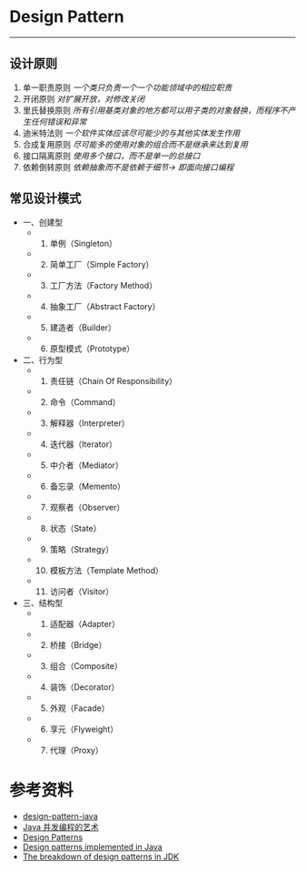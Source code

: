 
# Design Pattern
___

## 设计原则

1. 单一职责原则			*一个类只负责一个一个功能领域中的相应职责*
2. 开闭原则				*对扩展开放，对修改关闭*
3. 里氏替换原则			*所有引用基类对象的地方都可以用子类的对象替换，而程序不产生任何错误和异常*
4. 迪米特法则			*一个软件实体应该尽可能少的与其他实体发生作用*
5. 合成复用原则    		*尽可能多的使用对象的组合而不是继承来达到复用*
6. 接口隔离原则			*使用多个接口，而不是单一的总接口*
7. 依赖倒转原则			*依赖抽象而不是依赖于细节-> 即面向接口编程*



## 常见设计模式

<!-- GFM-TOC -->

* 一、创建型
    * 1. 单例（Singleton）
    * 2. 简单工厂（Simple Factory）
    * 3. 工厂方法（Factory Method）
    * 4. 抽象工厂（Abstract Factory）
    * 5. 建造者（Builder）
    * 6. 原型模式（Prototype）
* 二、行为型
    * 1. 责任链（Chain Of Responsibility）
    * 2. 命令（Command）
    * 3. 解释器（Interpreter）
    * 4. 迭代器（Iterator）
    * 5. 中介者（Mediator）
    * 6. 备忘录（Memento）
    * 7. 观察者（Observer）
    * 8. 状态（State）
    * 9. 策略（Strategy）
    * 10. 模板方法（Template Method）
    * 11. 访问者（Visitor）
* 三、结构型
    * 1. 适配器（Adapter）
    * 2. 桥接（Bridge）
    * 3. 组合（Composite）
    * 4. 装饰（Decorator）
    * 5. 外观（Facade）
    * 6. 享元（Flyweight）
    * 7. 代理（Proxy）

<!-- GFM-TOC -->


# 参考资料
- [design-pattern-java](https://legacy.gitbook.com/book/quanke/design-pattern-java/details)
- [Java 并发编程的艺术](http://ifeve.com/the-art-of-java-concurrency-program-1/)
- [Design Patterns](http://www.oodesign.com/)
- [Design patterns implemented in Java](http://java-design-patterns.com/)
- [The breakdown of design patterns in JDK](http://www.programering.com/a/MTNxAzMwATY.html)